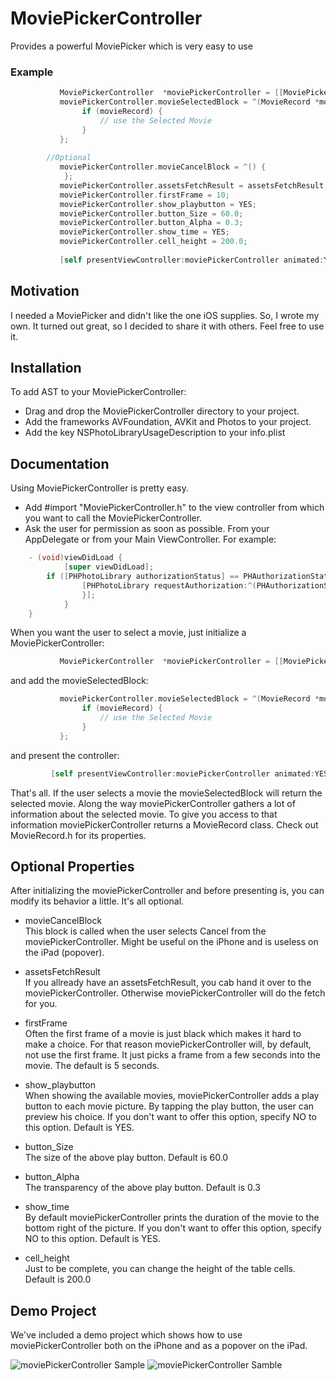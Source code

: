 # MoviePickerController
Provides a powerful MoviePicker which is very easy to use 

### Example
``` objective-c
           MoviePickerController  *moviePickerController = [[MoviePickerController alloc] init];
           moviePickerController.movieSelectedBlock = ^(MovieRecord *movieRecord) {
                if (movieRecord) {
                    // use the Selected Movie
                }
           };
           
		//Optional
           moviePickerController.movieCancelBlock = ^() {
            };
           moviePickerController.assetsFetchResult = assetsFetchResult;
           moviePickerController.firstFrame = 10;
           moviePickerController.show_playbutton = YES;
           moviePickerController.button_Size = 60.0;
           moviePickerController.button_Alpha = 0.3;
           moviePickerController.show_time = YES;
           moviePickerController.cell_height = 200.0;
           
           [self presentViewController:moviePickerController animated:YES completion:nil];
```

## Motivation
I needed a MoviePicker and didn't like the one iOS supplies. So, I wrote my own.
It turned out great, so I decided to share it with others. Feel free to use it.

## Installation
To add AST to your MoviePickerController:
-	Drag and drop the MoviePickerController directory to your project.
-	Add the frameworks AVFoundation, AVKit and Photos to your project.
-	Add the key NSPhotoLibraryUsageDescription to your info.plist

## Documentation
Using MoviePickerController is pretty easy.
-	Add #import "MoviePickerController.h" to the view controller from which you want 
	to call the MoviePickerController.
-	Ask the user for permission as soon as possible. From your AppDelegate or from your Main ViewController.
	For example:
``` objective-c
	- (void)viewDidLoad {
    		[super viewDidLoad];
		if ([PHPhotoLibrary authorizationStatus] == PHAuthorizationStatusNotDetermined) {
		        [PHPhotoLibrary requestAuthorization:^(PHAuthorizationStatus status) {
        		}];
    		}
	} 
```

When you want the user to select a movie, just initialize a MoviePickerController:
``` objective-c
           MoviePickerController  *moviePickerController = [[MoviePickerController alloc] init];
```

and add the movieSelectedBlock:

``` objective-c
           moviePickerController.movieSelectedBlock = ^(MovieRecord *movieRecord) {
                if (movieRecord) {
                    // use the Selected Movie
                }
           };
```

and present the controller:
``` objective-c
         [self presentViewController:moviePickerController animated:YES completion:nil];
```

That's all. If the user selects a movie the movieSelectedBlock will return the selected movie. 
Along the way moviePickerController gathers a lot of information about the selected movie. 
To give you access to that information moviePickerController returns a MovieRecord class. 
Check out MovieRecord.h for its properties.

## Optional Properties
After initializing the moviePickerController and before presenting is, you can modify its behavior a little. 
It's all optional.
-	movieCancelBlock</br>
	This block is called when the user selects Cancel from the moviePickerController. 
	Might be useful on the iPhone and is useless on the iPad (popover).
	
-	assetsFetchResult</br>
	If you allready have an assetsFetchResult, you cab hand it over to the moviePickerController. 
	Otherwise moviePickerController will do the fetch for you.
	
-	firstFrame</br>
	Often the first frame of a movie is just black which makes it hard to make a choice.
	For that reason moviePickerController will, by default, not use the first frame.
	It just picks a frame from a few seconds into the movie. The default is 5 seconds.

-	show_playbutton</br>
	When showing the available movies, moviePickerController adds a play button to each movie picture.
	By tapping the play button, the user can preview his choice.
	If you don't want to offer this option, specify NO to this option.
	Default is YES.

-	button_Size</br>
	The size of the above play button.
    Default is 60.0
    
-	button_Alpha</br>
	The transparency of the above play button.
    Default is 0.3

-	show_time</br>
	By default moviePickerController prints the duration of the movie to the bottom right of the picture.
	If you don't want to offer this option, specify NO to this option.
	Default is YES.

-	cell_height</br>
	Just to be complete, you can change the height of the table cells.
	Default is 200.0

## Demo Project
We've included a demo project which shows how to use moviePickerController 
both on the iPhone and as a popover on the iPad.

<img src="https://github.com/BertRozenberg/MoviePickerController/blob/master/DemoGifs/MoviePickerDemo1.gif" alt="moviePickerController Sample"/>

<img src="https://github.com/BertRozenberg/MoviePickerController/blob/master/DemoGifs/MoviePickerDemo2.gif" alt="moviePickerController Samble"/>

